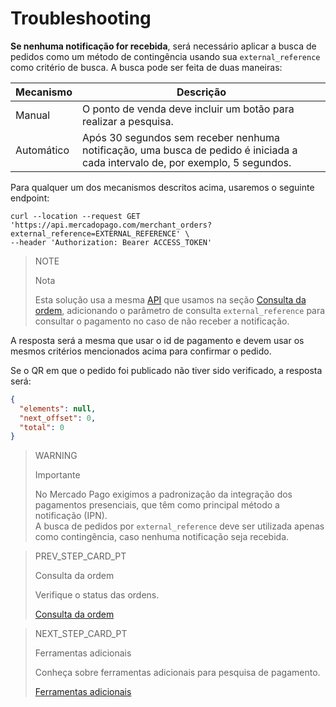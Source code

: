 # Troubleshooting

**Se nenhuma notificação for recebida**, será necessário aplicar a busca de pedidos como um método de contingência usando sua `external_reference`  como critério de busca. A busca pode ser feita de duas maneiras:

|Mecanismo|Descrição|
|---|---|
|Manual|O ponto de venda deve incluir um botão para realizar a pesquisa.|
|Automático|Após 30 segundos sem receber nenhuma notificação, uma busca de pedido é iniciada a cada intervalo de, por exemplo, 5 segundos.|

Para qualquer um dos mecanismos descritos acima, usaremos o seguinte endpoint:

```curl
curl --location --request GET 'https://api.mercadopago.com/merchant_orders?external_reference=EXTERNAL_REFERENCE' \
--header 'Authorization: Bearer ACCESS_TOKEN'
```

> NOTE
>
> Nota
>
> Esta solução usa a mesma [API](https://www.mercadopago[FAKER][URL][DOMAIN]/developers/pt/reference/merchant_orders/_merchant_orders_id/get) que usamos na seção [Consulta da ordem](https://www.mercadopago[FAKER][URL][DOMAIN]/developers/pt/guides/notifications/ipn/query-through-mo), adicionando o parâmetro de consulta `external_reference` para consultar o pagamento no caso de não receber a notificação.

A resposta será a mesma que usar o id de pagamento e devem usar os mesmos critérios mencionados acima para confirmar o pedido.

Se o QR em que o pedido foi publicado não tiver sido verificado, a resposta será:

```json
{
  "elements": null,
  "next_offset": 0,
  "total": 0
}
```

> WARNING
>
> Importante
>
> No Mercado Pago exigimos a padronização da integração dos pagamentos presenciais, que têm como principal método a notificação (IPN).
> <br>
> A busca de pedidos por `external_reference` deve ser utilizada apenas como contingência, caso nenhuma notificação seja recebida.

> PREV_STEP_CARD_PT
>
> Consulta da ordem
> 
> Verifique o status das ordens.
>
> [Consulta da ordem](https://www.mercadopago[FAKER][URL][DOMAIN]/developers/pt/guides/notifications/ipn/inperson-order-query)

> NEXT_STEP_CARD_PT
>
> Ferramentas adicionais
>
> Conheça sobre ferramentas adicionais para pesquisa de pagamento.
>
> [Ferramentas adicionais](https://www.mercadopago[FAKER][URL][DOMAIN]/developers/pt/guides/notifications/ipn/additional-tools)